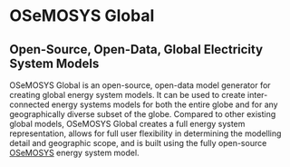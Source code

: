 # OSeMOSYS Global

## Open-Source, Open-Data, Global Electricity System Models

OSeMOSYS Global is an open-source, open-data model generator for creating
global energy system models. It can be used to create inter-connected energy
systems models for both the entire globe and for any geographically diverse
subset of the globe. Compared to other existing global models, OSeMOSYS Global
creates a full energy system representation, allows for full user flexibility
in determining the modelling detail and geographic scope, and is built using
the fully open-source [OSeMOSYS](https://osemosys.readthedocs.io/en/latest/)
energy system model.

<!-- ADD LINKS AFTER DOCS ARE UP

## Useful Links 

- [Project Documentation]()
- [Install OSeMOSYS Global]()
- [Examples]()
- [Model Structure]()
 -->